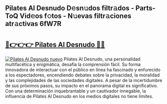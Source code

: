 ## Pilates Al Desnudo D𝚎sn𝚞dos filtr𝚊dos - Parts-ToQ Vid𝚎os f𝚘tos - N𝚞evas filtr𝚊ciones atr𝚊ctivas 6fW7R

# <h2><a href="http://mba1ndl.tromn.icu/?c=Pilates+Al+Desnudo">🔗👉👉👉 Pilates Al Desnudo 🔗🔗</a></h2>

[![Pilates Al Desnudo nuevo](https://i.imgur.com/pEAQMta.gif)](http://mba1ndl.tromn.icu/?c=Pilates+Al+Desnudo)
Pilates Al Desnudo, una personalidad multifacética y enigmática, desafía la comprensión fácil. Su forma innovadora de interactuar con el público en línea ha fascinado y enfurecido a los espectadores, encendiendo debates sobre la privacidad, la moralidad y las complejidades de las sociedades digitales. A pesar de la incertidumbre de sus próximos pasos, su impacto en el panorama digital es significativo. Con una determinación inquebrantable y un cautivador innegable, la influencia de Pilates Al Desnudo en los medios digitales no tiene límites.
